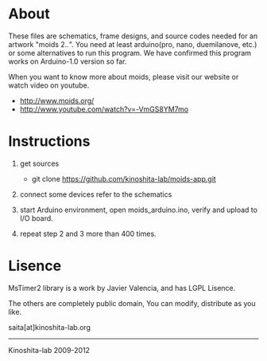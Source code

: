 # About
These files are schematics, frame designs, and source codes needed for an artwork "moids 2.*.*".
You need at least arduino(pro, nano, duemilanove, etc.) or some alternatives to run this program.
We have confirmed this program works on Arduino-1.0 version so far.

When you want to know more about moids, please visit our website or watch video on youtube.

- http://www.moids.org/
- http://www.youtube.com/watch?v=-VmGS8YM7mo

# Instructions

1. get sources

   - git clone https://github.com/kinoshita-lab/moids-app.git

2. connect some devices refer to the schematics

3. start Arduino environment, open moids_arduino.ino, verify and upload to I/O board.

4. repeat step 2 and 3 more than 400 times.

# Lisence

MsTimer2 library is a work by Javier Valencia, and has LGPL Lisence.

The others are completely public domain, 
You can modify, distribute as you like.

saita[at]kinoshita-lab.org

---
Kinoshita-lab 2009-2012
